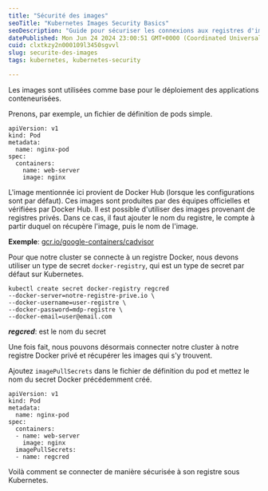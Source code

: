 ```yaml
---
title: "Sécurité des images"
seoTitle: "Kubernetes Images Security Basics"
seoDescription: "Guide pour sécuriser les connexions aux registres d'images Docker dans Kubernetes"
datePublished: Mon Jun 24 2024 23:00:51 GMT+0000 (Coordinated Universal Time)
cuid: clxtkzy2n000109l3450sgvvl
slug: securite-des-images
tags: kubernetes, kubernetes-security

---
```


Les images sont utilisées comme base pour le déploiement des applications conteneurisées.

Prenons, par exemple, un fichier de définition de pods simple.

```plaintext
apiVersion: v1
kind: Pod
metadata:
  name: nginx-pod
spec:
  containers:
    name: web-server
    image: nginx
```

L'image mentionnée ici provient de Docker Hub (lorsque les configurations sont par défaut). Ces images sont produites par des équipes officielles et vérifiées par Docker Hub. Il est possible d'utiliser des images provenant de registres privés. Dans ce cas, il faut ajouter le nom du registre, le compte à partir duquel on récupère l'image, puis le nom de l'image.

**Exemple**: [gcr.io/google-containers/cadvisor](http://gcr.io/google-containers/cadvisor)

Pour que notre cluster se connecte à un registre Docker, nous devons utiliser un type de secret `docker-registry`, qui est un type de secret par défaut sur Kubernetes.

```plaintext
kubectl create secret docker-registry regcred 
--docker-server=notre-registre-prive.io \
--docker-username=user-registre \
--docker-password=mdp-registre \
--docker-email=user@email.com
```

***regcred***: est le nom du secret

Une fois fait, nous pouvons désormais connecter notre cluster à notre registre Docker privé et récupérer les images qui s'y trouvent.

Ajoutez `imagePullSecrets` dans le fichier de définition du pod et mettez le nom du secret Docker précédemment créé.

```plaintext
apiVersion: v1
kind: Pod
metadata:
  name: nginx-pod
spec:
  containers:
  - name: web-server
    image: nginx
  imagePullSecrets: 
  - name: regcred 
```

Voilà comment se connecter de manière sécurisée à son registre sous Kubernetes.